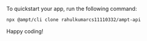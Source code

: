 To quickstart your app, run the following command: 

```bash
npx @ampt/cli clone rahulkumarcs11110332/ampt-api
```

Happy coding!